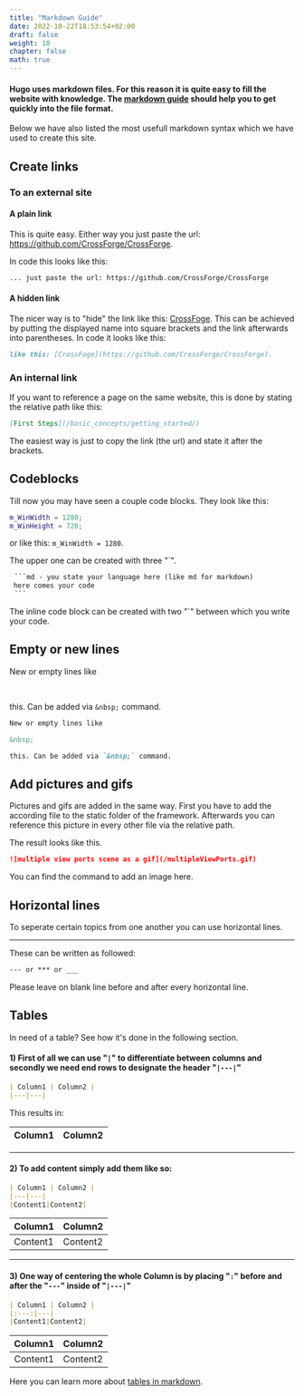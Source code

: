 ```yaml
---
title: "Markdown Guide"
date: 2022-10-22T18:53:54+02:00
draft: false
weight: 10
chapter: false
math: true
---
```


#### Hugo uses markdown files. For this reason it is quite easy to fill the website with knowledge. The [markdown guide](https://www.markdownguide.org/basic-syntax/) should help you to get quickly into the file format.

Below we have also listed the most usefull markdown syntax which we have used to create this site.

## Create links

### To an external site

#### A plain link

This is quite easy. Either way you just paste the url: https://github.com/CrossForge/CrossForge. 

In code this looks like this:
```md
... just paste the url: https://github.com/CrossForge/CrossForge
```

#### A hidden link

The nicer way is to "hide" the link like this: [CrossFoge](https://github.com/CrossForge/CrossForge).
This can be achieved by putting the displayed name into square brackets and the link afterwards into parentheses. In code it looks like this: 
```md 
like this: [CrossFoge](https://github.com/CrossForge/CrossForge).
```

### An internal link

If you want to reference a page on the same website, this is done by stating the relative path like this: 
```md
[First Steps](/basic_concepts/getting_started/)
```
The easiest way is just to copy the link (the url) and state it after the brackets.

## Codeblocks
Till now you may have seen a couple code blocks. They look like this:
```cpp
m_WinWidth = 1280;
m_WinHeight = 720;
```
or like this: `m_WinWidth = 1280`.

The upper one can be created with three "`".
```md
⠀```md - you state your language here (like md for markdown)
 here comes your code
⠀```
```

The inline code block can be created with two "`" between which you write your code.

## Empty or new lines 

New or empty lines like

&nbsp; 

this. Can be added via `&nbsp;` command. 

```md
New or empty lines like

&nbsp; 

this. Can be added via `&nbsp;` command. 
```

## Add pictures and gifs 

Pictures and gifs are added in the same way. First you have to add the according file to the static folder of the framework. Afterwards you can reference this picture in every other file via the relative path. 

The result looks like this. 

```md 
![multiple view ports scene as a gif](/multipleViewPorts.gif)
```
You can find the command to add an image here. 

## Horizontal lines

To seperate certain topics from one another you can use horizontal lines.

---

These can be written as followed:
```md
--- or *** or ___ 
```

Please leave on blank line before and after every horizontal line.

## Tables

In need of a table? See how it's done in the following section.

#### 1) First of all we can use "```|```" to differentiate between columns and secondly we need end rows to designate the header "```|---|```"
```md
| Column1 | Column2 |
|---|---|
```
This results in:

| Column1 | Column2 |
|---|---|

---

#### 2) To add content simply add them like so:
```md
| Column1 | Column2 |
|---|---|
|Content1|Content2|
```

| Column1 | Column2 |
|---|---|
|Content1|Content2|

---

#### 3) One way of centering the whole Column is by placing "```:```" before and after the "```---```" inside of "```|---|```"
```md
| Column1 | Column2 |
|:---:|---|
|Content1|Content2|
```

| Column1 | Column2 |
|:---:|---|
|Content1|Content2|

Here you can learn more about [tables in markdown](https://www.markdownguide.org/extended-syntax/). 